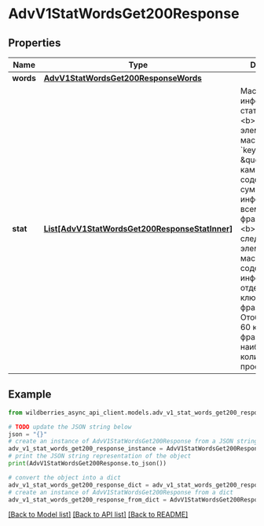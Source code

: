 # AdvV1StatWordsGet200Response


## Properties

Name | Type | Description | Notes
------------ | ------------- | ------------- | -------------
**words** | [**AdvV1StatWordsGet200ResponseWords**](AdvV1StatWordsGet200ResponseWords.md) |  | [optional] 
**stat** | [**List[AdvV1StatWordsGet200ResponseStatInner]**](AdvV1StatWordsGet200ResponseStatInner.md) | Массив информации по статистике.&lt;br&gt; &lt;b&gt;Первый элемент массива&lt;/b&gt; с &#x60;keyword: \&quot;Всего по кампании\&quot;&#x60; содержит суммарную информацию по всем ключевым фразам.&lt;br&gt; &lt;b&gt;Каждый следующий элемент массива&lt;/b&gt; содержит информацию по отдельной ключевой фразе.&lt;br&gt; Отображается 60 ключевых фраз с наибольшим количеством просмотров.  | [optional] 

## Example

```python
from wildberries_async_api_client.models.adv_v1_stat_words_get200_response import AdvV1StatWordsGet200Response

# TODO update the JSON string below
json = "{}"
# create an instance of AdvV1StatWordsGet200Response from a JSON string
adv_v1_stat_words_get200_response_instance = AdvV1StatWordsGet200Response.from_json(json)
# print the JSON string representation of the object
print(AdvV1StatWordsGet200Response.to_json())

# convert the object into a dict
adv_v1_stat_words_get200_response_dict = adv_v1_stat_words_get200_response_instance.to_dict()
# create an instance of AdvV1StatWordsGet200Response from a dict
adv_v1_stat_words_get200_response_from_dict = AdvV1StatWordsGet200Response.from_dict(adv_v1_stat_words_get200_response_dict)
```
[[Back to Model list]](../README.md#documentation-for-models) [[Back to API list]](../README.md#documentation-for-api-endpoints) [[Back to README]](../README.md)


